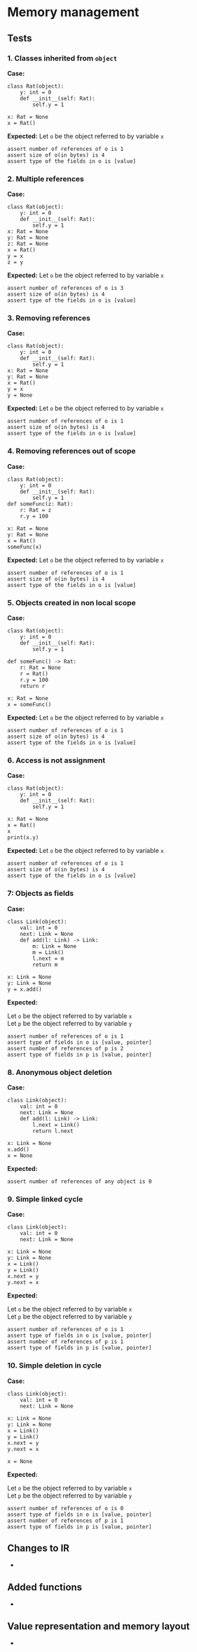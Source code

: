 # Memory management

## Tests
### 1. Classes inherited from `object`

**Case:**
```
class Rat(object):
    y: int = 0
    def __init__(self: Rat):
		self.y = 1

x: Rat = None
x = Rat()
```
**Expected:**
Let `o` be the object referred to by variable `x`
```
assert number of references of o is 1
assert size of o(in bytes) is 4
assert type of the fields in o is [value]
```

### 2. Multiple references

**Case:**
```
class Rat(object):
    y: int = 0
    def __init__(self: Rat):
        self.y = 1
x: Rat = None
y: Rat = None
z: Rat = None
x = Rat()
y = x
z = y
```
**Expected:**
Let `o` be the object referred to by variable `x`
```
assert number of references of o is 3
assert size of o(in bytes) is 4
assert type of the fields in o is [value]
```

### 3. Removing references

**Case:**
```
class Rat(object):
    y: int = 0
    def __init__(self: Rat):
        self.y = 1
x: Rat = None
y: Rat = None
x = Rat()
y = x
y = None
```
**Expected:**
Let `o` be the object referred to by variable `x`
```
assert number of references of o is 1
assert size of o(in bytes) is 4
assert type of the fields in o is [value]
```

### 4. Removing references out of scope

**Case:**
```
class Rat(object):
    y: int = 0
    def __init__(self: Rat):
        self.y = 1
def someFunc(z: Rat):
    r: Rat = z
    r.y = 100

x: Rat = None
y: Rat = None
x = Rat()
someFunc(x)
```
**Expected:**
Let `o` be the object referred to by variable `x`
```
assert number of references of o is 1
assert size of o(in bytes) is 4
assert type of the fields in o is [value]
```

### 5. Objects created in non local scope

**Case:**
```
class Rat(object):
    y: int = 0
    def __init__(self: Rat):
        self.y = 1

def someFunc() -> Rat:
    r: Rat = None
    r = Rat()
    r.y = 100
    return r

x: Rat = None
x = someFunc()
```
**Expected:**
Let `o` be the object referred to by variable `x`
```
assert number of references of o is 1
assert size of o(in bytes) is 4
assert type of the fields in o is [value]
```

### 6. Access is not assignment

**Case:**
```
class Rat(object):
    y: int = 0
    def __init__(self: Rat):
		self.y = 1

x: Rat = None
x = Rat()
x
print(x.y)
```
**Expected:**
Let `o` be the object referred to by variable `x`
```
assert number of references of o is 1
assert size of o(in bytes) is 4
assert type of the fields in o is [value]
```

### 7: Objects as fields

**Case:**
```
class Link(object):
    val: int = 0
    next: Link = None
    def add(l: Link) -> Link:
        m: Link = None
        m = Link()
        l.next = m
        return m

x: Link = None
y: Link = None
y = x.add()
```
**Expected:**

Let `o` be the object referred to by variable `x` <br>
Let `p` be the object referred to by variable `y`
```
assert number of references of o is 1
assert type of fields in o is [value, pointer]
assert number of references of p is 2
assert type of fields in p is [value, pointer]
```

### 8. Anonymous object deletion

**Case:**
```
class Link(object):
    val: int = 0
    next: Link = None
    def add(l: Link) -> Link:
        l.next = Link()
        return l.next

x: Link = None
x.add()
x = None
```
**Expected:**
```
assert number of references of any object is 0
```

### 9. Simple linked cycle
**Case:**
```
class Link(object):
    val: int = 0
    next: Link = None

x: Link = None
y: Link = None
x = Link()
y = Link()
x.next = y
y.next = x
```
**Expected:**

Let `o` be the object referred to by variable `x` <br>
Let `p` be the object referred to by variable `y`
```
assert number of references of o is 1
assert type of fields in o is [value, pointer]
assert number of references of p is 1
assert type of fields in p is [value, pointer]
```

### 10. Simple deletion in cycle
**Case:**
```
class Link(object):
    val: int = 0
    next: Link = None

x: Link = None
y: Link = None
x = Link()
y = Link()
x.next = y
y.next = x

x = None
```
**Expected:**

Let `o` be the object referred to by variable `x` <br>
Let `p` be the object referred to by variable `y`
```
assert number of references of o is 0
assert type of fields in o is [value, pointer]
assert number of references of p is 1
assert type of fields in p is [value, pointer]
```

## Changes to IR
- 

## Added functions
- 

## Value representation and memory layout
- 
